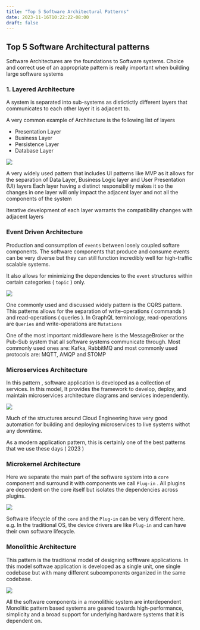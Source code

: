 ```yaml
---
title: "Top 5 Software Architectural Patterns"
date: 2023-11-16T10:22:22-08:00
draft: false
---
```



## Top 5 Software Architectural patterns

Software Architectures are the foundations to Software systems. Choice and correct use of 
an appropriate pattern is really important when building large software systems

### 1. Layered Architecture

A system is separated into sub-systems as distictictly different layers that communicates 
to each other layer it is adjacent to. 

A very common example of Architecture is the following list of layers

- Presentation Layer 
- Business Layer 
- Persistence Layer 
- Database Layer 

![](/layered_pic.png)


A very widely used pattern that includes UI patterns like MVP as it allows for the 
separation of Data Layer, Business Logic layer and User Presentation (UI) layers
Each layer having a distinct responsibility makes it so the changes in one layer 
will only impact the adjacent layer and not all the components of the system

Iterative development of each layer warrants the compatibility changes with adjacent
layers


### Event Driven Architecture

Production and consumption of `events` between losely coupled softare components. 
The software components that produce and consume events can be very diverse but they 
can still function incredibly well for high-traffic scalable systems. 

It also allows for minimizing the dependencies to the `event` structures within certain 
categories ( `topic` ) only. 

![](/events_pic.png)


One commonly used and discussed widely pattern is the CQRS pattern. This patterns allows for the 
separation of write-operations ( commands ) and read-operations ( queries ). 
In GraphQL terminology, read-operations are `Queries` and write-operations are `Mutations`

One of the most important middleware here is the MessageBroker or the Pub-Sub system that all
software systems communicate through. Most commonly used ones are:
Kafka, RabbitMQ
and most commonly used protocols are:
MQTT, AMQP and STOMP


### Microservices Architecture 

In this pattern , software application is developed as a collection of services. 
In this model, It provides the framework to develop, deploy, and maintain microservices
architecture diagrams and services independently.

![](/microservices_pic.png)

Much of the structures around Cloud Engineering have very good automation for building 
and deploying microservices to live systems withot any downtime. 

As a modern application pattern, this is certainly one of the best patterns that
we use these days ( 2023 ) 


### Microkernel Architecture 

Here we separate the main part of the software system into a `core` component 
and surround it with components we call `Plug-in` . 
All plugins are dependent on the core itself but isolates the dependencies across
plugins.

![](/microkernel_pic.png)


Software lifecycle of the `core` and the `Plug-in` can be very different here. e.g. In the traditional OS, the device drivers are like `Plug-in`  and can have their own software lifecycle.

### Monolithic Architecture 

This pattern is the traditional model of designing sofftware applications. In this model 
softwae application is developed as a single unit, one single codebase but with many different 
subcomponents organized in the same codebase. 

![](/monolithic_pic.png)

All the software components in a monolithic system are interdependent
Monolitic pattern based systems are geared towards high-performance, simplicity and 
a broad support for underlying hardware systems that it is dependent on. 



